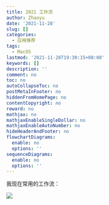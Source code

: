 ```yaml
---
title: 2021 工作流
author: Zhaoyu
date: '2021-11-28'
slug: []
categories:
  - 应用推荐
tags:
  - MacOS
lastmod: '2021-11-28T19:30:15+08:00'
keywords: []
description: ''
comment: no
toc: no
autoCollapseToc: no
postMetaInFooter: no
hiddenFromHomePage: no
contentCopyright: no
reward: no
mathjax: no
mathjaxEnableSingleDollar: no
mathjaxEnableAutoNumber: no
hideHeaderAndFooter: no
flowchartDiagrams:
  enable: no
  options: ''
sequenceDiagrams:
  enable: no
  options: ''
---
```

我现在常用的工作流：

![](/post/2021-11-29-基础工作流/index.zh-cn_files/WechatIMG163111111.jpg)

